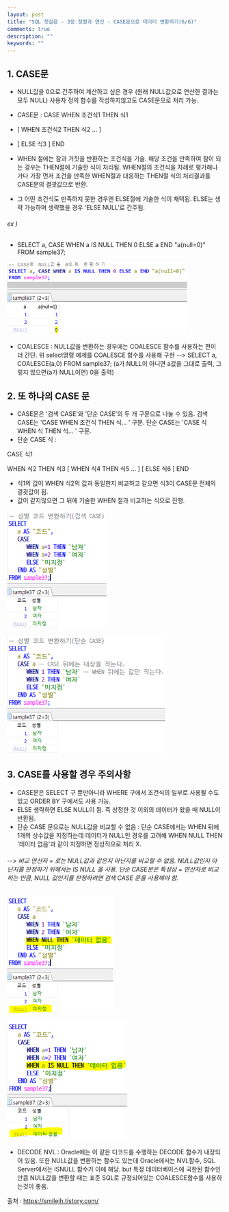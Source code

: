 ```yaml
---
layout: post
title: "SQL 첫걸음 - 3장.정렬과 연산 - CASE문으로 데이터 변환히기(6/6)" 
comments: true
description: ""
keywords: ""
---
```


## 1. CASE문 
- NULL값을 0으로 간주하여 계산하고 싶은 경우 (원래 NULL값으로 연산한 결과는 모두 NULL) 사용자 정의 함수를 작성하지않고도 CASE문으로 처리 가능. 
- CASE문 : CASE WHEN 조건식1 THEN 식1 
- [ WHEN 조건식2 THEN 식2 ... ]
- [ ELSE 식3 ] END 

- WHEN 절에는 참과 거짓을 반환하는 조건식을 기술. 해당 조건을 만족하여 참이 되는 경우는 THEN절에 기술한 식이 처리됨. WHEN절의 조건식을 차례로 평가해나가다 가장 먼저 조건을 만족한 WHEN절과 대응하는 THEN절 식의 처리결과를 CASE문의 결괏값으로 반환.  
- 그 어떤 조건식도 만족하지 못한 경우엔 ELSE절에 기술한 식이 채택됨. ELSE는 생략 가능하며 생략했을 경우 'ELSE NULL'로 간주됨. 

###### ex ) 
- SELECT a, CASE WHEN a IS NULL THEN 0 ELSE a END "a(null=0)" FROM sample37;  

![990B813F5B87324C14](/images/sql_first_step/990B813F5B87324C14.png)

- COALESCE : NULL값을 변환하는 경우에는 COALESCE 함수를 사용하는 편이 더 간단. 
위 select명령 예제를 COALESCE 함수를 사용해 구현 
--> SELECT a, COALESCE(a,0) FROM sample37; 
(a가 NULL이 아니면 a값을 그대로 출력, 그렇지 않으면(a가 NULL이면) 0을 출력) 



## 2. 또 하나의 CASE 문 
- CASE문은 '검색 CASE'와 '단순 CASE'의 두 개 구문으로 나눌 수 있음.
검색 CASE는 'CASE WHEN 조건식 THEN 식... ' 구문.
단순 CASE는 'CASE 식 WHEN  식 THEN 식... ' 구문.
- 단순 CASE 식 :

CASE 식1

WHEN 식2 THEN 식3
[ WHEN 식4 THEN 식5 ... ]
[ ELSE 식6 ]
END
- 식1의 값이 WHEN 식2의 값과 동일한지 비교하고 같으면 식3이 CASE문 전체의 결괏값이 됨.
- 값이 같지않으면 그 뒤에 기술한 WHEN 절과 비교하는 식으로 진행.

![991B23335B87326E22](/images/sql_first_step/991B23335B87326E22.png)

![994CA0375B87327B1C](/images/sql_first_step/994CA0375B87327B1C.png)


## 3. CASE를 사용할 경우 주의사항
- CASE문은 SELECT 구 뿐만아니라 WHERE 구에서 조건식의 일부로 사용될 수도 있고 ORDER BY 구에서도 사용 가능. 
- ELSE 생략하면 ELSE NULL이 됨. 즉 상정한 것 이외의 데이터가 왔을 때 NULL이 반환됨.
- 단순 CASE 문으로는 NULL값을 비교할 수 없음 : 단순 CASE에서는 WHEN 뒤에 1개의 상수값을 지정하는데  데이터가 NULL인 경우를 고려해 WHEN NULL THEN '데이터 없음'과 같이 지정하면 정상적으로 처리 X. 
###### --> 비교 연산자 = 로는 NULL값과 같은지 아닌지를 비교할 수 없음. NULL값인지 아닌지를 판정하기 위해서는 IS NULL 을 사용. 단순 CASE문은 특성상 = 연산자로 비교하는 만큼, NULL 값인지를 판정하려면 검색 CASE 문을 사용해야 함. 

![99250E3C5B8732B91F](/images/sql_first_step/99250E3C5B8732B91F.png)

![99CD083B5B8732C41E](/images/sql_first_step/99CD083B5B8732C41E.png)

- DECODE NVL : Oracle에는 이 같은 디코드를 수행하는 DECODE 함수가 내장되어 있음. 또한 NULL값을 변환하는 함수도 있는데 Oracle에서는 NVL함수, SQL Server에서는 ISNULL 함수가 이에 해당. but 특정 데이터베이스에 국한된 함수인 만큼 NULL값을 변환할 때는 표준 SQL로 규정되어있는 COALESCE함수를 사용하는것이 좋음.


출처 : https://smilejh.tistory.com/